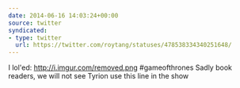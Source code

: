 ```yaml
---
date: 2014-06-16 14:03:24+00:00
source: twitter
syndicated:
- type: twitter
  url: https://twitter.com/roytang/statuses/478538334340251648/
---
```


I lol'ed: http://i.imgur.com/removed.png #gameofthrones Sadly book readers, we will not see Tyrion use this line in the show